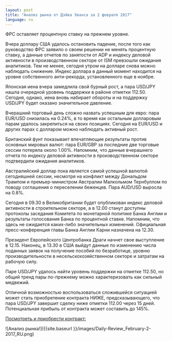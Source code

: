 ```yaml
---
layout: post
title: "Анализ рынка от Дэйва Эванса за 2 февраля 2017"
language: ru
---
```

ФРС оставляет процентную ставку на прежнем уровне.

Вчера доллару США удалось остановить падение, после того как руководство ФРС заявило о своем решении не менять процентную ставку, а данные отчетов по занятости от ADP и индексу деловой активности в производственном секторе от ISM превзошли ожидания аналитиков. Тем не менее, сегодня утром на долларе снова можно наблюдать снижение. Индекс доллара в данный момент находится на уровне собственного анти-рекорда, установленного еще в ноябре.

Японская иена вчера замедлила свой бурный рост, а пара USD/JPY нашла очередной уровень поддержки в районе отметки 112.50. Сегодня, однако, иена вновь набирает обороты и на поддержку USD/JPY будет оказано значительное давление.

Вчерашний торговый день сложно назвать успешным для евро: пара EUR/USD снизилась на 0.24%, в то время как остальным долларовым парам удалось закрепиться на своих позициях. Сегодня на EUR/USD и других парах с долларом можно наблюдать активный рост.

Британский фунт показывает впечатляющие результаты против основных мировых валют: пара EUR/GBP за последние две торговые сессии потеряла около 1.00%. Напомним, что данные вчерашнего отчета по индексу деловой активности в производственном секторе подтвердили ожидания аналитиков.

Австралийский доллар пока является самой успешной валютой сегодняшней сессии, несмотря на конфликт между Дональдом Трампом и премьер-министром Австралии Малкольмом Тернбуллом по поводу соглашения о переселении беженцев. Пара AUD/USD выросла на 0.8%.

Сегодня в 09.30 в Великобритании будет опубликован индекс деловой активности в строительном секторе, а в 12.00 станут доступны протоколы заседания Комитета по монетарной политике Банка Англии и результаты голосования Банка по процентной ставке. Напомним, что здесь не ожидается каких-либо значительных изменений. Официальная пресс-конференция главы Банка Англии Карни назначена на 12.30.

Президент Европейского Центробанка Драги начнет свое выступление в 12.15. Наконец, в 13.30 в США выйдут данные по изменению числа поданных заявок на получение пособий по безработице, уровню производительности в несельскохозяйственном секторе и затратам на рабочую силу.

Паре USD/JPY удалось найти уровень поддержки на отметке 112.50, но общий тренд пары по-прежнему можно характеризовать как сильный медвежий.

Отличной возможностью воспользоваться сложившейся ситуацией может стать приобретение контракта НИЖЕ, предсказывающего, что пара USD/JPY завершит сделку ниже отметки 112.00 через 15 дней. Потенциальная прибыль от контракта может составить до 145%.

<a href="http://record.binary.com/_bivVDfg8lHux76XffYA0JmNd7ZgqdRLk/1/?market=forex&amp;underlying=frxUSDJPY&amp;formname=higherlower&amp;duration_amount=15&amp;duration_units=d&amp;amount=10&amp;amount_type=payout&amp;expiry_type=duration&amp;barrier=112&amp;s=1&amp;t=VQeuyKJNN3jIq0yo9sx89J0co5lt24DG" target="_blank">Посмотреть и приобрести контракт:</a>


![Анализ рынка!]({{site.baseurl }}/images/Daily-Review_February-2-2017_RU.png)

